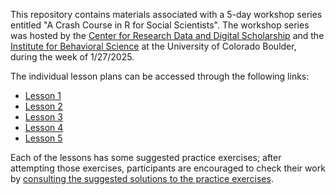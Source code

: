 This repository contains materials associated with a 5-day workshop series entitled "A Crash Course in R for Social Scientists". The workshop series was hosted by the [Center for Research Data and Digital Scholarship](https://www.colorado.edu/crdds/) and the [Institute for Behavioral Science](https://ibs.colorado.edu) at the University of Colorado Boulder, 
during the week of 1/27/2025. 

The individual lesson plans can be accessed through the following links:

* [Lesson 1](https://aranganath24.github.io/IBS_CRDDS_R_crashcourse/session1/r-foundations-session1.html)
* [Lesson 2](https://aranganath24.github.io/IBS_CRDDS_R_crashcourse/session2/session2.html)
* [Lesson 3](https://aranganath24.github.io/IBS_CRDDS_R_crashcourse/session3/session3.html)
* [Lesson 4](https://aranganath24.github.io/IBS_CRDDS_R_crashcourse/session4/session4.html)
* [Lesson 5](https://aranganath24.github.io/IBS_CRDDS_R_crashcourse/session5/session5.html)

Each of the lessons has some suggested practice exercises; after attempting those exercises, participants are encouraged to check their
work by [consulting the suggested solutions to the practice exercises](https://aranganath24.github.io/IBS_CRDDS_R_crashcourse/practice-questions-answers/practice-questions-answers.html). 